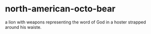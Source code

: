 north-american-octo-bear
========================

a lion with weapons  representing the word of God in a hoster strapped around his waiste.
